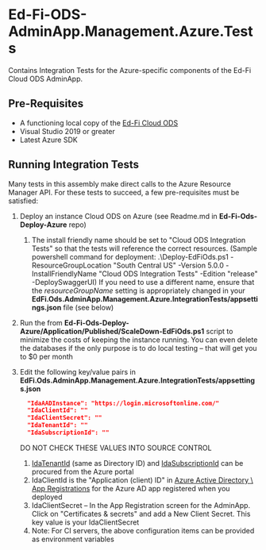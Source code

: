# Ed-Fi-ODS-AdminApp.Management.Azure.Tests

Contains Integration Tests for the Azure-specific components of the Ed-Fi Cloud ODS AdminApp.

Pre-Requisites
--------------

*   A functioning local copy of the [Ed-Fi Cloud ODS](../../README.md)
*   Visual Studio 2019 or greater
*   Latest Azure SDK

Running Integration Tests
-------------------------

Many tests in this assembly make direct calls to the Azure Resource Manager API. For these tests to succeed, a few pre-requisites must be satisfied:

1.  Deploy an instance Cloud ODS on Azure (see Readme.md in **Ed-Fi-Ods-Deploy-Azure** repo)
    1.  The install friendly name should be set to "Cloud ODS Integration Tests" so that the tests will reference the correct resources. 
    (Sample powershell command for deployment:  .\Deploy-EdFiOds.ps1 -ResourceGroupLocation "South Central US" -Version 5.0.0 -InstallFriendlyName "Cloud ODS Integration Tests" -Edition "release" -DeploySwaggerUI)
    If you need to use a different name, ensure that the _resourceGroupName_ setting is appropriately changed in your **EdFi.Ods.AdminApp.Management.Azure.IntegrationTests/appsettings.json** file (see below)

2.  Run the from **Ed-Fi-Ods-Deploy-Azure/Application/Published/ScaleDown-EdFiOds.ps1** script to minimize the costs of keeping the instance running. You can even delete the databases if the only purpose is to do local testing – that will get you to $0 per month

3.  Edit the following key/value pairs in **EdFi.Ods.AdminApp.Management.Azure.IntegrationTests/appsettings.json**

    ```json
      "IdaAADInstance": "https://login.microsoftonline.com/"
      "IdaClientId": ""
      "IdaClientSecret": ""
      "IdaTenantId": ""
      "IdaSubscriptionId": ""
    ```

    DO NOT CHECK THESE VALUES INTO SOURCE CONTROL

    1.  [IdaTenantId](https://portal.azure.com/#blade/Microsoft_AAD_IAM/ActiveDirectoryMenuBlade/Properties) (same as Directory ID) and [IdaSubscriptionId](https://portal.azure.com/#blade/Microsoft_Azure_Billing/SubscriptionsBlade) can be procured from the Azure portal
    2.  IdaClientId is the "Application (client) ID" in [Azure Active Directory \ App Registrations](https://portal.azure.com/#blade/Microsoft_AAD_RegisteredApps/ApplicationsListBlade) for the Azure AD app registered when you deployed
    3.  IdaClientSecret – In the App Registration screen for the AdminApp. Click on "Certificates & secrets" and add a New Client Secret. This key value is your IdaClientSecret
    4.  Note: For CI servers, the above configuration items can be provided as environment variables
